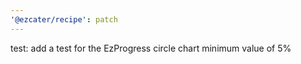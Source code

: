 ```yaml
---
'@ezcater/recipe': patch
---
```


test: add a test for the EzProgress circle chart minimum value of 5%
